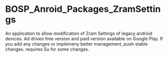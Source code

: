 BOSP_Anroid_Packages_ZramSettings
=================================

An application to allow modification of Zram Settings of legacy android devices. Ad driven free version and paid version available on Google Play. If you add any changes or implemeny better management, push stable changes. requires Su for some changes.
